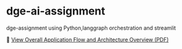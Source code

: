 # dge-ai-assignment
dge-assignment using Python,langgraph orchestration and streamlit 

📄 [View Overall Application Flow and Architecture Overview (PDF)](./Overall-Flow-Technical-Document.pdf)

